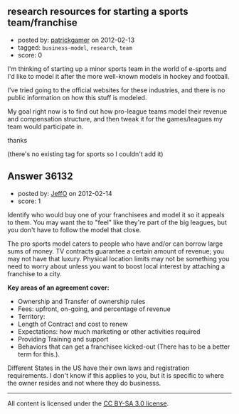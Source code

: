 ## research resources for starting a sports team/franchise

- posted by: [patrickgamer](https://stackexchange.com/users/-1/4823-patrickgamer) on 2012-02-13
- tagged: `business-model`, `research`, `team`
- score: 0

I'm thinking of starting up a minor sports team in the world of e-sports and I'd like to model it after the more well-known models in hockey and football.

I've tried going to the official websites for these industries, and there is no public information on how this stuff is modeled.

My goal right now is to find out how pro-league teams model their revenue and compensation structure, and then tweak it for the games/leagues my team would participate in.

thanks

(there's no existing tag for sports so I couldn't add it)


## Answer 36132

- posted by: [JeffO](https://stackexchange.com/users/-1/1796-jeffo) on 2012-02-14
- score: 1

Identify who would buy one of your franchisees and model it so it appeals to them. You may want the to "feel" like they're part of the big leagues, but you don't have to follow the model that close.

The pro sports model caters to people who have and/or can borrow large sums of money. TV contracts guarantee a certain amount of revenue; you may not have that luxury. Physical location limits may not be something you need to worry about unless you want to boost local interest by attaching a franchise to a city.

**Key areas of an agreement cover:**

 - Ownership and Transfer of ownership rules
 - Fees: upfront, on-going, and percentage of revenue
 - Territory:
 - Length of Contract and cost to renew
 - Expectations: how much marketing or other activities required
 - Providing Training and support
 - Behaviors that can get a franchisee kicked-out (There has to be a
   better term for this.).

Different States in the US have their own laws and registration requirements. I don't know if this applies to you, but it is specific to where the owner resides and not where they do businesss.




---

All content is licensed under the [CC BY-SA 3.0 license](https://creativecommons.org/licenses/by-sa/3.0/).
